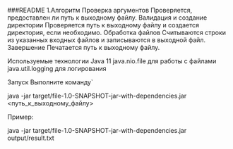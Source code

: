 ###README
1.Алгоритм
Проверка аргументов
Проверяется, предоставлен ли путь к выходному файлу.
Валидация и создание директории
Проверяется путь к выходному файлу и создается директория, если необходимо.
Обработка файлов
Считываются строки из указанных входных файлов и записываются в выходной файл.
Завершение
Печатается путь к выходному файлу.

Используемые технологии
Java 11
java.nio.file для работы с файлами
java.util.logging для логирования

Запуск
Выполните команду`

java -jar target/file-1.0-SNAPSHOT-jar-with-dependencies.jar <путь_к_выходному_файлу>

Пример:

java -jar target/file-1.0-SNAPSHOT-jar-with-dependencies.jar output/result.txt
